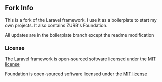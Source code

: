 ## Fork Info

This is a fork of the Laravel framework.
I use it as a boilerplate to start my own projects.
It also contains ZURB's Foundation.

All updates are in the boilerplate branch except the readme modification

### License

The Laravel framework is open-sourced software licensed under the [MIT license](http://opensource.org/licenses/MIT)

Foundation is open-sourced software licensed under the [MIT license](http://opensource.org/licenses/MIT)
